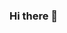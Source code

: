 ### Hi there 👋

<!--
**isaacwellish/isaacwellish** is a ✨ _special_ ✨ repository because its `README.md` (this file) appears on your GitHub profile.


- 🛍 I'm currently working on Shopify Projects 
- 🍒 I'm currently learning JavaScript
- 💬 Ask me about Shopify Store Setup
- 📬 How to reach me: isaac.wellish@gmail.com
